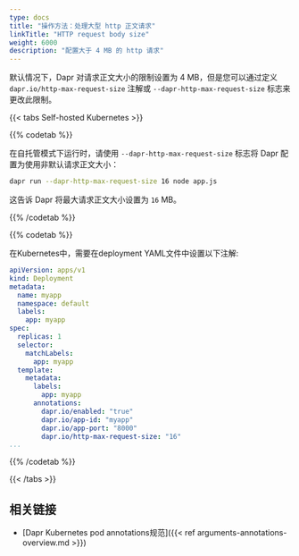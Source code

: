 ```yaml
---
type: docs
title: "操作方法：处理大型 http 正文请求"
linkTitle: "HTTP request body size"
weight: 6000
description: "配置大于 4 MB 的 http 请求"
---
```


默认情况下，Dapr 对请求正文大小的限制设置为 4 MB，但是您可以通过定义 `dapr.io/http-max-request-size` 注解或 `--dapr-http-max-request-size` 标志来更改此限制。



{{< tabs Self-hosted Kubernetes >}}

{{% codetab %}}

在自托管模式下运行时，请使用 `--dapr-http-max-request-size` 标志将 Dapr 配置为使用非默认请求正文大小：

```bash
dapr run --dapr-http-max-request-size 16 node app.js
```
这告诉 Dapr 将最大请求正文大小设置为 `16` MB。

{{% /codetab %}}


{{% codetab %}}

在Kubernetes中，需要在deployment YAML文件中设置以下注解:
```yaml
apiVersion: apps/v1
kind: Deployment
metadata:
  name: myapp
  namespace: default
  labels:
    app: myapp
spec:
  replicas: 1
  selector:
    matchLabels:
      app: myapp
  template:
    metadata:
      labels:
        app: myapp
      annotations:
        dapr.io/enabled: "true"
        dapr.io/app-id: "myapp"
        dapr.io/app-port: "8000"
        dapr.io/http-max-request-size: "16"
...
```

{{% /codetab %}}

{{< /tabs >}}

## 相关链接
- [Dapr Kubernetes pod annotations规范]({{< ref arguments-annotations-overview.md >}})
